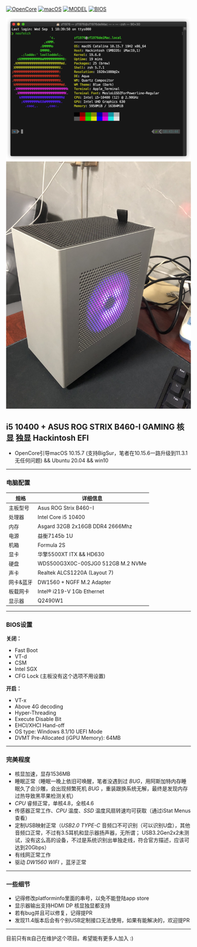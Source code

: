 [![OpenCore](https://img.shields.io/badge/OpenCore-0.6.5-yellowgreen)](https://github.com/zf1976/ROG-Strix-B460I_OC_Hackintosh/releases/tag/0.6.5)
[![macOS](https://img.shields.io/badge/macOS-10.15.7-orange)](https://www.apple.com/macos/catalina/)
[![MODEL](https://img.shields.io/badge/Model-B460I-blue)](https://www.asus.com/Motherboards/ROG-STRIX-B460-I-GAMING/)
[![BIOS](https://img.shields.io/badge/BIOS-0707-brightgreen)](#)

<img src="images/neofetch.png">
<img src="images/IMG_8256.jpg">

##  i5 10400 + ASUS ROG STRIX B460-I GAMING 核显 独显 Hackintosh EFI

- OpenCore引导macOS 10.15.7 (支持BigSur，笔者在10.15.6一路升级到11.3.1无任何问题) && Ubuntu 20.04 && win10

---


### 电脑配置

| 规格     | 详细信息                                     |
| -------- | ---------------------------------------- |
| 主板型号 | Asus ROG Strix B460-I             |
| 处理器   | Intel Core i5 10400           |
| 内存     | Asgard 32GB 2x16GB DDR4 2666Mhz                 |
| 电源     | 益衡7145b 1U                    |
| 机箱     | Formula 2S                    |
| 显卡     | 华擎5500XT ITX && HD630                    |
| 硬盘     | WDS500G3X0C-00SJG0 512GB M.2 NVMe                  |
| 声卡     | Realtek ALCS1220A (Layout 7)                    |
| 网卡&蓝牙     | DW1560 + NGFF M.2 Adapter                             |
| 板载网卡 | Intel® i219-V 1Gb Ethernet |
| 显示器   | Q2490W1  |

---

### BIOS设置

**关闭：**
- Fast Boot
- VT-d
- CSM
- Intel SGX
- CFG Lock (主板没有这个选项不用设置)

**开启：**
- VT-x
- Above 4G decoding
- Hyper-Threading
- Execute Disable Bit
- EHCI/XHCI Hand-off
- OS type: Windows 8.1/10 UEFI Mode
- DVMT Pre-Allocated (iGPU Memory): 64MB

---

### 完美程度
- 核显加速，显存1536MB
- 睡眠正常（睡眠一晚上依旧可唤醒，笔者没遇到过 _BUG_，用阿斯加特内存睡眠久了会沙雕，会出现频繁死机 _BUG_ ，重装跟换系统无解，最终是发现内存过热导致黑苹果检测关机）
- _CPU_ 睿频正常，单核4.8，全核4.6
- 传感器正常工作、_CPU_ 温度、_SSD_ 温度风扇转速均可获取（通过iStat Menus查看）
- 定制USB映射正常（_USB2.0_  _TYPE-C_ 音频口不可识别（可以识别U盘），其他音频口正常，不过有3.5耳机和显示器扬声器，无所谓；
  USB3.2Gen2x2未测试，没有这么高的设备，不过是系统识别出单独走线，符合官方描述，应该可达到20Gbps）
- 有线网正常工作
- 驱动 _DW1560 WIFI_ ，蓝牙正常

---

### 一些细节
- 记得修改platforminfo里面的串号，以免不能登陆app store
- 显示器输出支持HDMI DP 核显独显都支持
- 若有bug并且可以修复，记得提PR
- 发现11.4版本后会有个别USB定制接口无法使用，如果有能解决的，欢迎提PR

---

目前只有`我`自己在维护这个项目。希望能有更多人加入 :)
